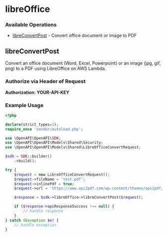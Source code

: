 # libreOffice

### Available Operations

* [libreConvertPost](#libreconvertpost) - Convert office document or image to PDF

## libreConvertPost

Convert an office document (Word, Excel, Powerpoint) or an image (jpg, gif, png) to a PDF using LibreOffice on AWS Lambda.
### Authorize via Header of Request
**Authorization: YOUR-API-KEY**

### Example Usage

```php
<?php

declare(strict_types=1);
require_once 'vendor/autoload.php';

use \OpenAPI\OpenAPI\SDK;
use \OpenAPI\OpenAPI\Models\Shared\Security;
use \OpenAPI\OpenAPI\Models\Shared\LibreOfficeConvertRequest;

$sdk = SDK::builder()
    ->build();

try {
    $request = new LibreOfficeConvertRequest();
    $request->fileName = 'test.pdf';
    $request->inlinePdf = true;
    $request->url = 'https://www.api2pdf.com/wp-content/themes/api2pdf/assets/samples/sample-word-doc.docx';

    $response = $sdk->libreOffice->libreConvertPost($request);

    if ($response->apiResponseSuccess !== null) {
        // handle response
    }
} catch (Exception $e) {
    // handle exception
}
```
